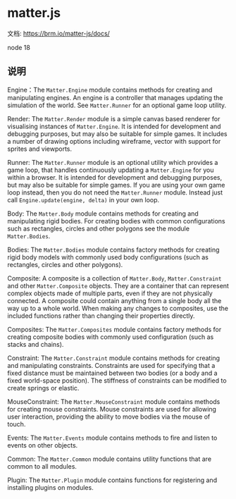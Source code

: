 # matter.js

文档: https://brm.io/matter-js/docs/

node 18

## 说明

Engine：The `Matter.Engine` module contains methods for creating and manipulating engines. An engine is a controller that manages updating the simulation of the world. See `Matter.Runner` for an optional game loop utility.

Render: The `Matter.Render` module is a simple canvas based renderer for visualising instances of `Matter.Engine`. It is intended for development and debugging purposes, but may also be suitable for simple games. It includes a number of drawing options including wireframe, vector with support for sprites and viewports.

Runner: The `Matter.Runner` module is an optional utility which provides a game loop, that handles continuously updating a `Matter.Engine` for you within a browser. It is intended for development and debugging purposes, but may also be suitable for simple games. If you are using your own game loop instead, then you do not need the `Matter.Runner` module. Instead just call `Engine.update(engine, delta)` in your own loop.

Body: The `Matter.Body` module contains methods for creating and manipulating rigid bodies. For creating bodies with common configurations such as rectangles, circles and other polygons see the module `Matter.Bodies`.

Bodies: The `Matter.Bodies` module contains factory methods for creating rigid body models with commonly used body configurations (such as rectangles, circles and other polygons).

Composite: A composite is a collection of `Matter.Body`, `Matter.Constraint` and other `Matter.Composite` objects. They are a container that can represent complex objects made of multiple parts, even if they are not physically connected. A composite could contain anything from a single body all the way up to a whole world. When making any changes to composites, use the included functions rather than changing their properties directly.

Composites: The `Matter.Composites` module contains factory methods for creating composite bodies with commonly used configuration (such as stacks and chains).

Constraint: The `Matter.Constraint` module contains methods for creating and manipulating constraints. Constraints are used for specifying that a fixed distance must be maintained between two bodies (or a body and a fixed world-space position). The stiffness of constraints can be modified to create springs or elastic.

MouseConstraint: The `Matter.MouseConstraint` module contains methods for creating mouse constraints. Mouse constraints are used for allowing user interaction, providing the ability to move bodies via the mouse of touch.

Events: The `Matter.Events` module contains methods to fire and listen to events on other objects.

Common: The `Matter.Common` module contains utility functions that are common to all modules.

Plugin: The `Matter.Plugin` module contains functions for registering and installing plugins on modules.
